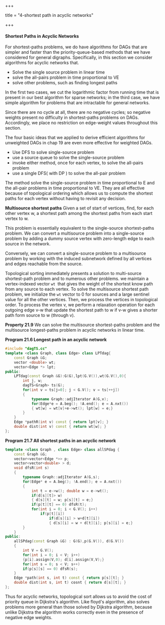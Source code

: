 +++

title = "4-shortest path in acyclic networks"

+++

#### Shortest Paths in Acyclic Networks

For shortest-paths problems, we do have algorithms for DAGs that are simpler and faster than the priority-queue-based methods that we have considered for general digraphs. Specifically, in this section we consider algorithms for acyclic networks that.

- Solve the single source problem in linear time
- solve the all-pairs problem in time proportional to VE
- solve other problems, such as finding longest paths

In the first two cases, we cut the logarithmic factor from running time that is present in our best algorithm for sparse networks; in the third case, we have simple algorithm for problems that are intractable for general networks.

Since there are no cycle at all, there are no negative cycles; so negative weights present no difficulty in shortest-paths problems on DAGs. Accordingly, we place no restriction on edge-weight values throughout this section.

The four basic ideas that we applied to derive efficient algorithms for unweighted DAGs in chap 19 are even more effective for weighted DAGs.

- Use DFS to solve single-source problem
- use a source queue to solve the single-source problem
- invoke either method, once for each vertex, to solve the all-pairs problem
- use a single DFS( with DP ) to solve the all-pair problem

The method solve the single-source problem in  time proportional to E and the all-pair problems in time proportional to VE. They are all effective because of topological ordering which allows us to compute the shortest paths for each vertex without having to revisit any decision.

**Multisource shortest paths** Given a set of start of vertices, find, for each other vertex w, a shortest path among the shortest paths from each start vertex to w.

This problem is essentially equivalent to the single-source shortest-paths problem. We can convert a multisource problem into a single-source problem by adding a dummy source vertex with zero-length edge to each source in the network.

Conversely, we can convert a single-source problem to a multisource problem by working with the induced subnetwork defined by all vertices and edges reachable from the source.

Topological sorting immediately presents a solution to multi-source shortest-path problem and to numerous other problems. we maintain a vertex-indexed vector `wt `that gives the weight of the shortest know path from any source to each vertex. To solve the multisource shortest path problem, we initialize the `wt` vector to 0 for sources and a large sentinel value for all the other vertices. Then, we process the vertices in topological order. To process the vertex v, we perform a relaxation operation for each outgoing edge v-w that update the shortest path to w if v-w gives a shorter path form source to w (through v).

**Property 21.9** We can solve the multisource shortest-paths problem and the
multisource longest-paths problem in acyclic networks in linear time.

**Program 21.6 Longest path in an acyclic network**

````c++
#include "dagTS.cc"
template <class Graph, class Edge> class LPTdag{
    const Graph &G;
    vector <double> wt;
    vector<Edge *> lpt;
public:
    LPTdag(const Graph &G):G(G),lpt(G.V()),wt(G.V(),0){
        int j, w;
        dagTS<Graph> ts(G);
        for(int v = ts[j=0]; j < G.V(); v = ts[++j])
        {
            typename Graph::adjIterator A(G,v);
            for(Edge*e = A.beg(); !A.end(); e = A.nxt())
            { wt[w] = wt[v]+e->wt(); lpt[w] = e;}
        }
    }
    Edge *pathR(int v) const { return lpt[v]; }
    double dist(int v) const { return wt[w]; }
};
````

**Program 21.7 All shortest paths in an acyclic network**

````c++
template <class Graph , class Edge> class allSPdag {
    const Graph &G;
    vector<vector<Edge *>> p;
    vector<vector<double> > d;
    void dfsR(int s)
    {
        typename Graph::adjIterator A(G,s);
        for(Edge* e = A.beg(); !A.end(); e = A.nxt())
        {
            int t = e->w(); double w = e->wt();
            if(d[s][t]> w)
            { d[s][t] = w; p[s][t] = e;}
            if(p[t][t] == 0) dfsR(t);
            for(int i = 0; i < G.V(); i++)
                if(p[t][i])
                    if(d[s][i] > w+d[t][i])
                    { d[s][i] = w + d[t][i]; p[s][i] = e;}
        }
    }
public:
    allSPdag(const Graph &G) : G(G),p(G.V()), d(G.V())
    {
        int V = G.V();
        for(int i = 0; i < V; i++)
        {p[i].assign(V,0); d[i].assign(V,V);}
        for(int s = 0; s < V; s++)
        if(p[s][s] == 0) dfsR(s);
    }
    Edge *path(int s, int t) const { return p[s][t]; }
   	double dist(int s, int t) cosnt { return d[s][t]; }
};
````

Thus for acyclic networks, topological sort allows us to avoid the cost of priority queue in Dijkstra's algorithm. Like floyd's algorithm, also solves problems more general than those solved by Dijkstra algorithm, because unlike Dijkstra the algorithm works correctly even in the presence of negative edge weights.